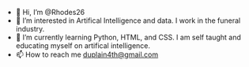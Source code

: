 - 👋 Hi, I’m @Rhodes26
- 👀 I’m interested in Artifical Intelligence and data. I work in the funeral industry. 
- 🌱 I’m currently learning Python, HTML, and CSS. I am self taught and educating myself on artifical intelligence. 
- 📫 How to reach me  duplain4th@gmail.com 
